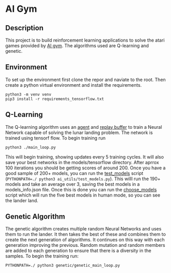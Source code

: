 # AI Gym
## Description
This project is to build reinforcement learning applications to solve the atari games provided by [AI gym](https://github.com/openai/gym).  The algorithms used are Q-learning and genetic.
## Environment
To set up the environment first clone the repor and naviate to the root.  Then create a python virtual environment and install the requirements.
```
python3 -m venv venv
pip3 install -r requirements_tensorflow.txt
```
## Q-Learning
The Q-learning algorithm uses an [agent](https://github.com/tauvaa/ai_gym/blob/main/deep_q_learning/agent.py) and [replay buffer](https://github.com/tauvaa/ai_gym/blob/main/deep_q_learning/replay_buffer.py) to train a Neural Network capable of solving the lunar landing problem.  The network is trained using tensorf flow.  To begin training run

`python3 ./main_loop.py`

This will begin training, showing updates every 5 training cycles.  It will also save your best networks in the models/tensorflow directory.  After aprrox 100 iterations you should be getting scores of around 200. Once you have a good sample of 200+ models, you can run the [test_models](https://github.com/tauvaa/ai_gym/blob/main/ai_utils/test_models.py) script (`PYTHONPATH=./ python3 ai_utils/test_models.py`).  This willl run the 190+ models and take an average over 3, saving the best models in a models_info.json file.  Once this is done you can run the [choose_models](https://github.com/tauvaa/ai_gym/blob/main/ai_utils/choose_model.py) script which will run the five best models in human mode, so you can see the lander land.

## Genetic Algorithm
The genetic algorithm creates multiple random Neural Networks and uses them to run the lander. It then takes the best of these and combines them to create the next generation of algorithms.  It continues on this way with each generation improving the previous.  Random mutation and random members are added to each generation to ensure that there is a diversity in the samples.  To begin the training run:

`PYTHONPATH=./ python3 genetic/genetic_main_loop.py`
